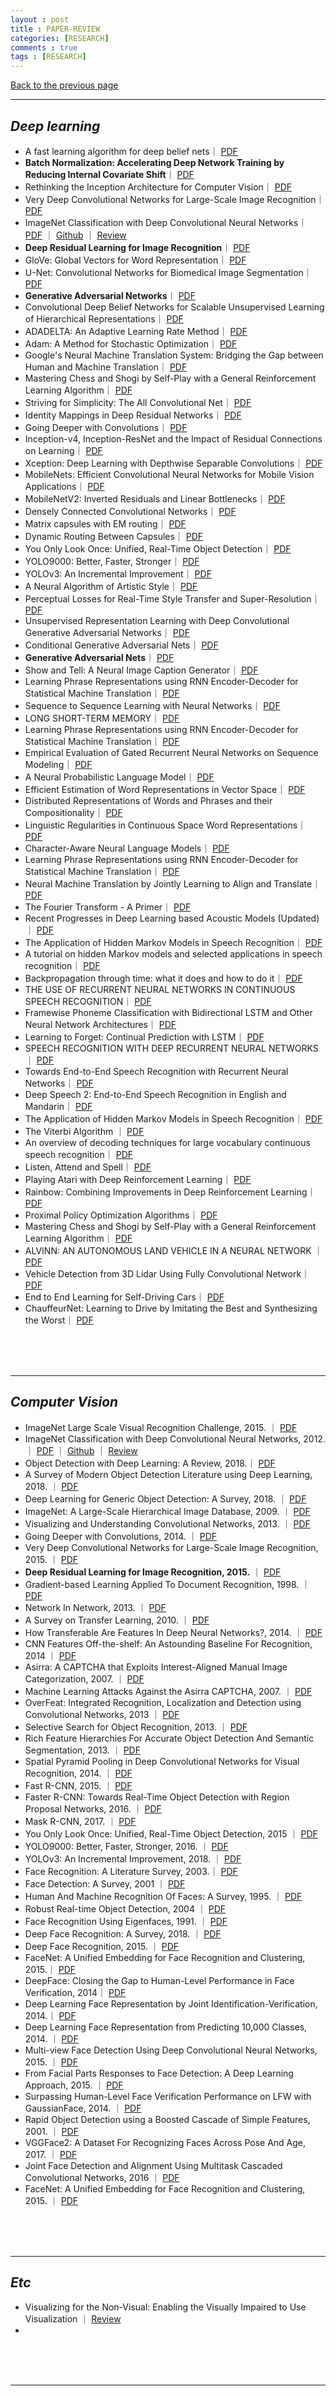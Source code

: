 ```yaml
---
layout : post
title : PAPER-REVIEW
categories: [RESEARCH]
comments : true
tags : [RESEARCH]
---
```

[Back to the previous page](https://userdyk-github.github.io/Research.html) <br>

<hr class="division1">

## _Deep learning_

- <span class='jb-medium'>A fast learning algorithm for deep belief nets｜ <a href='https://www.cs.toronto.edu/~hinton/absps/fastnc.pdf.' target="_blank">PDF</a></span>
- <span class='jb-medium'><strong>Batch Normalization: Accelerating Deep Network Training by Reducing Internal Covariate Shift</strong>｜ <a href='https://arxiv.org/abs/1502.03167' target="_blank">PDF</a></span>
- <span class='jb-medium'>Rethinking the Inception Architecture for Computer Vision｜ <a href='https://arxiv.org/abs/1512.00567' target="_blank">PDF</a></span>
- <span class='jb-medium'>Very Deep Convolutional Networks for Large-Scale Image Recognition｜ <a href='https://arxiv.org/abs/1409.1556' target="_blank">PDF</a></span>
- <span class='jb-medium'>ImageNet Classification with Deep Convolutional Neural Networks｜ <a href='https://arxiv.org/abs/1409.1556' target="_blank">PDF</a> ｜ <a href='https://github.com/Abhisek-/AlexNet' target="_blank">Github</a> ｜ <a href='https://userdyk-github.github.io/research/PAPER-REVIEW-0002.html'>Review</a></span>
- <span class='jb-medium'><strong>Deep Residual Learning for Image Recognition</strong>｜ <a href='https://arxiv.org/abs/1409.1556' target="_blank">PDF</a></span>
- <span class='jb-medium'>GloVe: Global Vectors for Word Representation｜ <a href='https://nlp.stanford.edu/pubs/glove.pdf' target="_blank">PDF</a></span>
- <span class='jb-medium'>U-Net: Convolutional Networks for Biomedical Image Segmentation｜ <a href='https://arxiv.org/abs/1505.04597.' target="_blank">PDF</a></span>
- <span class='jb-medium'><strong>Generative Adversarial Networks</strong>｜ <a href='https://arxiv.org/abs/1406.2661' target="_blank">PDF</a></span>
- <span class='jb-medium'>Convolutional Deep Belief Networks for Scalable Unsupervised Learning of Hierarchical Representations｜ <a href='https://ai.stanford.edu/~ang/papers/icml09-ConvolutionalDeepBeliefNetworks.pdf' target="_blank">PDF</a></span>
- <span class='jb-medium'>ADADELTA: An Adaptive Learning Rate Method｜ <a href='https://arxiv.org/abs/1212.5701' target="_blank">PDF</a></span>
- <span class='jb-medium'>Adam: A Method for Stochastic Optimization｜ <a href='https://arxiv.org/abs/1412.6980' target="_blank">PDF</a></span>
- <span class='jb-medium'>Google's Neural Machine Translation System: Bridging the Gap between Human and Machine Translation｜ <a href='https://arxiv.org/abs/1609.08144' target="_blank">PDF</a></span>
- <span class='jb-medium'>Mastering Chess and Shogi by Self-Play with a General Reinforcement Learning Algorithm｜ <a href='https://arxiv.org/abs/1712.01815' target="_blank">PDF</a></span>
- <span class='jb-medium'>Striving for Simplicity: The All Convolutional Net｜ <a href='https://arxiv.org/abs/1412.6806' target="_blank">PDF</a></span>
- <span class='jb-medium'>Identity Mappings in Deep Residual Networks｜ <a href='https://arxiv.org/abs/1603.05027' target="_blank">PDF</a></span>
- <span class='jb-medium'>Going Deeper with Convolutions｜ <a href='https://www.cs.unc.edu/~wliu/papers/GoogLeNet.pdf' target="_blank">PDF</a></span>
- <span class='jb-medium'>Inception-v4, Inception-ResNet and the Impact of Residual Connections on Learning｜ <a href='https://arxiv.org/abs/1602.07261' target="_blank">PDF</a></span>
- <span class='jb-medium'>Xception: Deep Learning with Depthwise Separable Convolutions｜ <a href='https://arxiv.org/abs/1610.02357' target="_blank">PDF</a></span>
- <span class='jb-medium'>MobileNets: Efficient Convolutional Neural Networks for Mobile Vision Applications｜ <a href='https://arxiv.org/abs/1704.04861?source=post_page---------------------------' target="_blank">PDF</a></span>
- <span class='jb-medium'>MobileNetV2: Inverted Residuals and Linear Bottlenecks｜ <a href='https://arxiv.org/abs/1801.04381' target="_blank">PDF</a></span>
- <span class='jb-medium'>Densely Connected Convolutional Networks｜ <a href='https://arxiv.org/abs/1608.06993' target="_blank">PDF</a></span>
- <span class='jb-medium'>Matrix capsules with EM routing｜ <a href='https://ai.google/research/pubs/pub46653' target="_blank">PDF</a></span>
- <span class='jb-medium'>Dynamic Routing Between Capsules｜ <a href='https://arxiv.org/abs/1710.09829' target="_blank">PDF</a></span>
- <span class='jb-medium'>You Only Look Once: Unified, Real-Time Object Detection｜ <a href='https://arxiv.org/abs/1506.02640' target="_blank">PDF</a></span>
- <span class='jb-medium'>YOLO9000: Better, Faster, Stronger｜ <a href='https://arxiv.org/abs/1612.08242' target="_blank">PDF</a></span>
- <span class='jb-medium'>YOLOv3: An Incremental Improvement｜ <a href='https://arxiv.org/abs/1804.02767' target="_blank">PDF</a></span>
- <span class='jb-medium'>A Neural Algorithm of Artistic Style｜ <a href='https://arxiv.org/abs/1508.06576' target="_blank">PDF</a></span>
- <span class='jb-medium'>Perceptual Losses for Real-Time Style Transfer and Super-Resolution｜ <a href='https://arxiv.org/abs/1603.08155' target="_blank">PDF</a></span>
- <span class='jb-medium'>Unsupervised Representation Learning with Deep Convolutional Generative Adversarial Networks｜ <a href='https://arxiv.org/abs/1511.06434' target="_blank">PDF</a></span>
- <span class='jb-medium'>Conditional Generative Adversarial Nets｜ <a href='https://arxiv.org/abs/1411.1784' target="_blank">PDF</a></span>
- <span class='jb-medium'><strong>Generative Adversarial Nets</strong>｜ <a href='http://papers.nips.cc/paper/5423-generative-adversarial-nets.pdf' target="_blank">PDF</a></span>
- <span class='jb-medium'>Show and Tell: A Neural Image Caption Generator｜ <a href='https://arxiv.org/abs/1411.4555v2' target="_blank">PDF</a></span>
- <span class='jb-medium'>Learning Phrase Representations using RNN Encoder-Decoder for Statistical Machine Translation｜ <a href='https://arxiv.org/abs/1406.1078v3' target="_blank">PDF</a></span>
- <span class='jb-medium'>Sequence to Sequence Learning with Neural Networks｜ <a href='http://papers.nips.cc/paper/5346-sequence-to-sequence-learning-with-neural-networks.pdf' target="_blank">PDF</a></span>
- <span class='jb-medium'>LONG SHORT-TERM MEMORY｜ <a href='https://www.bioinf.jku.at/publications/older/2604.pdf' target="_blank">PDF</a></span>
- <span class='jb-medium'>Learning Phrase Representations using RNN Encoder-Decoder for Statistical Machine Translation｜ <a href='https://arxiv.org/abs/1406.1078' target="_blank">PDF</a></span>
- <span class='jb-medium'>Empirical Evaluation of Gated Recurrent Neural Networks on Sequence Modeling｜ <a href='https://arxiv.org/abs/1412.3555' target="_blank">PDF</a></span>
- <span class='jb-medium'>A Neural Probabilistic Language Model｜ <a href='http://www.jmlr.org/papers/volume3/bengio03a/bengio03a.pdf' target="_blank">PDF</a></span>
- <span class='jb-medium'>Efficient Estimation of Word Representations in Vector Space｜ <a href='https://arxiv.org/pdf/1301.3781.pdf' target="_blank">PDF</a></span>
- <span class='jb-medium'>Distributed Representations of Words and Phrases and their Compositionality｜ <a href='http://papers.nips.cc/paper/5021-distributed-representations-of-words-and-phrases-and-their-compositionality.pdf' target="_blank">PDF</a></span>
- <span class='jb-medium'>Linguistic Regularities in Continuous Space Word Representations｜ <a href='https://www.aclweb.org/anthology/N13-1090' target="_blank">PDF</a></span>
- <span class='jb-medium'>Character-Aware Neural Language Models｜ <a href='https://www.aaai.org/ocs/index.php/AAAI/AAAI16/paper/viewFile/12489/12017' target="_blank">PDF</a></span>
- <span class='jb-medium'>Learning Phrase Representations using RNN Encoder-Decoder for Statistical Machine Translation｜ <a href='https://arxiv.org/abs/1406.1078' target="_blank">PDF</a></span>
- <span class='jb-medium'>Neural Machine Translation by Jointly Learning to Align and Translate｜ <a href='https://arxiv.org/abs/1409.0473' target="_blank">PDF</a></span>
- <span class='jb-medium'>The Fourier Transform - A Primer｜ <a href='https://www.semanticscholar.org/paper/The-Fourier-Transform-a-Primer-the-Fourier-%7B-a-Shatkay/409e109c551767c296792ffa9f6d40a739c96ee7' target="_blank">PDF</a></span>
- <span class='jb-medium'>Recent Progresses in Deep Learning based Acoustic Models (Updated)｜ <a href='https://arxiv.org/abs/1804.09298' target="_blank">PDF</a></span>
- <span class='jb-medium'>The Application of Hidden Markov Models in Speech Recognition｜ <a href='http://mi.eng.cam.ac.uk/~mjfg/mjfg_NOW.pdf' target="_blank">PDF</a></span>
- <span class='jb-medium'>A tutorial on hidden Markov models and selected applications in speech recognition｜ <a href='https://www.cs.ubc.ca/~murphyk/Bayes/rabiner.pdf' target="_blank">PDF</a></span>
- <span class='jb-medium'>Backpropagation through time: what it does and how to do it｜ <a href='http://axon.cs.byu.edu/~martinez/classes/678/Papers/Werbos_BPTT.pdf' target="_blank">PDF</a></span>
- <span class='jb-medium'>THE USE OF RECURRENT NEURAL NETWORKS IN CONTINUOUS SPEECH RECOGNITION｜ <a href='http://www.cstr.ed.ac.uk/downloads/publications/1996/rnn4csr96.pdf' target="_blank">PDF</a></span>
- <span class='jb-medium'>Framewise Phoneme Classification with Bidirectional LSTM and Other Neural Network Architectures｜ <a href='https://www.cs.toronto.edu/~graves/nn_2005.pdf' target="_blank">PDF</a></span>
- <span class='jb-medium'>Learning to Forget: Continual Prediction with LSTM｜ <a href='http://citeseerx.ist.psu.edu/viewdoc/download?doi=10.1.1.55.5709&rep=rep1&type=pdf' target="_blank">PDF</a></span>
- <span class='jb-medium'>SPEECH RECOGNITION WITH DEEP RECURRENT NEURAL NETWORKS｜ <a href='https://arxiv.org/pdf/1303.5778.pdf' target="_blank">PDF</a></span>
- <span class='jb-medium'>Towards End-to-End Speech Recognition with Recurrent Neural Networks｜ <a href='http://proceedings.mlr.press/v32/graves14.pdf' target="_blank">PDF</a></span>
- <span class='jb-medium'>Deep Speech 2: End-to-End Speech Recognition in English and Mandarin｜ <a href='https://arxiv.org/abs/1512.02595' target="_blank">PDF</a></span>
- <span class='jb-medium'>The Application of Hidden Markov Models in Speech Recognition｜ <a href='http://mi.eng.cam.ac.uk/~mjfg/mjfg_NOW.pdf' target="_blank">PDF</a></span>
- <span class='jb-medium'>The Viterbi Algorithm ｜ <a href='http://members.cbio.mines-paristech.fr/~jvert/svn/bibli/local/Forney1973Viterbi.pdf' target="_blank">PDF</a></span>
- <span class='jb-medium'>An overview of decoding techniques for large
vocabulary continuous speech recognition｜ <a href='http://www.cs.cmu.edu/afs/cs/user/tbergkir/www/11711fa16/aubert_asr_decoding.pdf' target="_blank">PDF</a></span>
- <span class='jb-medium'>Listen, Attend and Spell｜ <a href='https://arxiv.org/abs/1508.01211' target="_blank">PDF</a></span>
- <span class='jb-medium'>Playing Atari with Deep Reinforcement Learning｜ <a href='https://arxiv.org/abs/1312.5602' target="_blank">PDF</a></span>
- <span class='jb-medium'>Rainbow: Combining Improvements in Deep Reinforcement Learning｜ <a href='https://arxiv.org/abs/1710.02298' target="_blank">PDF</a></span>
- <span class='jb-medium'>Proximal Policy Optimization Algorithms｜ <a href='https://arxiv.org/abs/1707.06347' target="_blank">PDF</a></span>
- <span class='jb-medium'>Mastering Chess and Shogi by Self-Play with a General Reinforcement Learning Algorithm｜ <a href='https://arxiv.org/abs/1712.01815' target="_blank">PDF</a></span>
- <span class='jb-medium'>ALVINN: AN AUTONOMOUS LAND VEHICLE IN A NEURAL NETWORK ｜ <a href='https://papers.nips.cc/paper/95-alvinn-an-autonomous-land-vehicle-in-a-neural-network.pdf' target="_blank">PDF</a></span>
- <span class='jb-medium'>Vehicle Detection from 3D Lidar Using Fully Convolutional Network｜ <a href='https://arxiv.org/abs/1608.07916' target="_blank">PDF</a></span>
- <span class='jb-medium'>End to End Learning for Self-Driving Cars｜ <a href='https://arxiv.org/abs/1604.07316' target="_blank">PDF</a></span>
- <span class='jb-medium'>ChauffeurNet: Learning to Drive by Imitating the Best and Synthesizing the Worst｜ <a href='https://arxiv.org/abs/1812.03079' target="_blank">PDF</a></span>



<br><br><br>

<hr class="division4">





## _Computer Vision_

- <span class='jb-medium'>ImageNet Large Scale Visual Recognition Challenge, 2015. ｜ <a href='https://arxiv.org/abs/1409.0575'  target="_blank">PDF</a> </span>
- <span class='jb-medium'>ImageNet Classification with Deep Convolutional Neural Networks, 2012. ｜ <a href='https://dl.acm.org/citation.cfm?id=3065386' target="_blank">PDF</a> ｜ <a href='https://github.com/Abhisek-/AlexNet' target="_blank">Github</a> ｜ <a href='https://userdyk-github.github.io/research/PAPER-REVIEW-0002.html'>Review</a></span>
- <span class='jb-medium'>Object Detection with Deep Learning: A Review, 2018.｜ <a href='https://arxiv.org/abs/1807.05511' target="_blank">PDF</a></span>
- <span class='jb-medium'>A Survey of Modern Object Detection Literature using Deep Learning, 2018. ｜ <a href='https://arxiv.org/abs/1808.07256' target="_blank">PDF</a></span>
- <span class='jb-medium'>Deep Learning for Generic Object Detection: A Survey, 2018. ｜ <a href='https://arxiv.org/abs/1809.02165' target="_blank">PDF</a></span>
- <span class='jb-medium'>ImageNet: A Large-Scale Hierarchical Image Database, 2009. ｜ <a href='https://ieeexplore.ieee.org/document/5206848' target="_blank">PDF</a></span>
- <span class='jb-medium'>Visualizing and Understanding Convolutional Networks, 2013. ｜ <a href='https://arxiv.org/abs/1311.2901' target="_blank">PDF</a></span>
- <span class='jb-medium'>Going Deeper with Convolutions, 2014. ｜ <a href='https://arxiv.org/abs/1409.4842' target="_blank">PDF</a></span>
- <span class='jb-medium'>Very Deep Convolutional Networks for Large-Scale Image Recognition, 2015. ｜ <a href='https://arxiv.org/abs/1409.1556' target="_blank">PDF</a></span>
- <span class='jb-medium'><strong>Deep Residual Learning for Image Recognition, 2015.</strong> ｜ <a href='https://arxiv.org/abs/1512.03385' target="_blank">PDF</a></span>
- <span class='jb-medium'>Gradient-based Learning Applied To Document Recognition, 1998. ｜ <a href='https://ieeexplore.ieee.org/abstract/document/726791' target="_blank">PDF</a></span>
- <span class='jb-medium'>Network In Network, 2013. ｜ <a href='https://arxiv.org/abs/1312.4400' target="_blank">PDF</a></span>
- <span class='jb-medium'>A Survey on Transfer Learning, 2010. ｜ <a href='https://ieeexplore.ieee.org/document/5288526' target="_blank">PDF</a></span>
- <span class='jb-medium'>How Transferable Are Features In Deep Neural Networks?, 2014. ｜ <a href='https://arxiv.org/abs/1411.1792' target="_blank">PDF</a></span>
- <span class='jb-medium'>CNN Features Off-the-shelf: An Astounding Baseline For Recognition, 2014 ｜ <a href='https://arxiv.org/abs/1403.6382' target="_blank">PDF</a></span>
- <span class='jb-medium'>Asirra: A CAPTCHA that Exploits Interest-Aligned Manual Image Categorization, 2007. ｜ <a href='https://dl.acm.org/citation.cfm?id=1315291' target="_blank">PDF</a></span>
- <span class='jb-medium'>Machine Learning Attacks Against the Asirra CAPTCHA, 2007. ｜ <a href='https://dl.acm.org/citation.cfm?id=1455838' target="_blank">PDF</a></span>
- <span class='jb-medium'>OverFeat: Integrated Recognition, Localization and Detection using Convolutional Networks,
2013 ｜ <a href='https://arxiv.org/abs/1312.6229' target="_blank">PDF</a></span>
- <span class='jb-medium'>Selective Search for Object Recognition, 2013. ｜ <a href='https://link.springer.com/article/10.1007/s11263-013-0620-5' target="_blank">PDF</a></span>
- <span class='jb-medium'>Rich Feature Hierarchies For Accurate Object Detection And Semantic Segmentation, 2013. ｜ <a href='https://arxiv.org/abs/1311.2524' target="_blank">PDF</a></span>
- <span class='jb-medium'>Spatial Pyramid Pooling in Deep Convolutional Networks for Visual Recognition, 2014. ｜ <a href='https://arxiv.org/abs/1406.4729' target="_blank">PDF</a></span>
- <span class='jb-medium'>Fast R-CNN, 2015. ｜ <a href='https://arxiv.org/abs/1504.08083' target="_blank">PDF</a></span>
- <span class='jb-medium'>Faster R-CNN: Towards Real-Time Object Detection with Region Proposal Networks, 2016. ｜ <a href='https://arxiv.org/abs/1506.01497' target="_blank">PDF</a></span>
- <span class='jb-medium'>Mask R-CNN, 2017. ｜ <a href='https://arxiv.org/abs/1703.06870' target="_blank">PDF</a></span>
- <span class='jb-medium'>You Only Look Once: Unified, Real-Time Object Detection, 2015 ｜ <a href='https://arxiv.org/abs/1506.02640' target="_blank">PDF</a></span>
- <span class='jb-medium'>YOLO9000: Better, Faster, Stronger, 2016. ｜ <a href='https://arxiv.org/abs/1612.08242' target="_blank">PDF</a></span>
- <span class='jb-medium'>YOLOv3: An Incremental Improvement, 2018. ｜ <a href='https://arxiv.org/abs/1804.02767' target="_blank">PDF</a></span>
- <span class='jb-medium'>Face Recognition: A Literature Survey, 2003.｜ <a href='https://dl.acm.org/citation.cfm?id=954342' target="_blank">PDF</a></span>
- <span class='jb-medium'>Face Detection: A Survey, 2001 ｜ <a href='https://www.sciencedirect.com/science/article/pii/S107731420190921X' target="_blank">PDF</a></span>
- <span class='jb-medium'>Human And Machine Recognition Of Faces: A Survey, 1995. ｜ <a href='https://ieeexplore.ieee.org/abstract/document/381842' target="_blank">PDF</a></span>
- <span class='jb-medium'>Robust Real-time Object Detection, 2004 ｜ <a href='https://link.springer.com/article/10.1023/B:VISI.0000013087.49260.fb' target="_blank">PDF</a></span>
- <span class='jb-medium'>Face Recognition Using Eigenfaces, 1991. ｜ <a href='https://www.computer.org/csdl/proceedings/cvpr/1991/2148/00/00139758.pdf' target="_blank">PDF</a></span>
- <span class='jb-medium'>Deep Face Recognition: A Survey, 2018. ｜ <a href='https://arxiv.org/abs/1804.06655' target="_blank">PDF</a></span>
- <span class='jb-medium'>Deep Face Recognition, 2015. ｜ <a href='http://cis.csuohio.edu/~sschung/CIS660/DeepFaceRecognition_parkhi15.pdf' target="_blank">PDF</a></span>
- <span class='jb-medium'>FaceNet: A Unified Embedding for Face Recognition and Clustering, 2015.｜ <a href='https://arxiv.org/abs/1503.03832' target="_blank">PDF</a></span>
- <span class='jb-medium'>DeepFace: Closing the Gap to Human-Level Performance in Face Verification, 2014｜ <a href='https://ieeexplore.ieee.org/document/6909616' target="_blank">PDF</a></span>
- <span class='jb-medium'>Deep Learning Face Representation by Joint Identification-Verification, 2014.｜ <a href='https://arxiv.org/abs/1406.4773' target="_blank">PDF</a></span>
- <span class='jb-medium'>Deep Learning Face Representation from Predicting 10,000 Classes, 2014. ｜ <a href='https://dl.acm.org/citation.cfm?id=2679769' target="_blank">PDF</a></span>
- <span class='jb-medium'>Multi-view Face Detection Using Deep Convolutional Neural Networks, 2015. ｜ <a href='https://arxiv.org/abs/1502.02766' target="_blank">PDF</a></span>
- <span class='jb-medium'>From Facial Parts Responses to Face Detection: A Deep Learning Approach, 2015. ｜ <a href='https://arxiv.org/abs/1509.06451' target="_blank">PDF</a></span>
- <span class='jb-medium'>Surpassing Human-Level Face Verification Performance on LFW with GaussianFace, 2014. ｜ <a href='https://arxiv.org/abs/1404.3840' target="_blank">PDF</a></span>
- <span class='jb-medium'>Rapid Object Detection using a Boosted Cascade of Simple Features, 2001. ｜ <a href='https://ieeexplore.ieee.org/document/990517' target="_blank">PDF</a></span>
- <span class='jb-medium'>VGGFace2: A Dataset For Recognizing Faces Across Pose And Age, 2017. ｜ <a href='https://arxiv.org/abs/1710.08092' target="_blank">PDF</a></span>
- <span class='jb-medium'>Joint Face Detection and Alignment Using Multitask Cascaded Convolutional Networks,
2016 ｜ <a href='https://arxiv.org/abs/1604.02878' target="_blank">PDF</a></span>
- <span class='jb-medium'>FaceNet: A Unified Embedding for Face Recognition and Clustering, 2015. ｜ <a href='https://arxiv.org/abs/1503.03832' target="_blank">PDF</a></span>







<br><br><br>

---

## _Etc_

- <span class='jb-medium'>Visualizing for the Non-Visual: Enabling the Visually Impaired to Use Visualization ｜ [Review](https://userdyk-github.github.io/research/PAPER-REVIEW-0001.html)</span>
- <span class='jb-medium'></span>



<br><br><br>
<hr class="division1">
